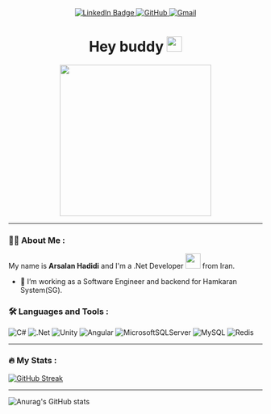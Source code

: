 <div id="badges" align="center">
  <a href="https://www.linkedin.com/in/arsalan-hadidi" target="_blank">
    <img src="https://img.shields.io/badge/LinkedIn-blue?style=for-the-badge&logo=linkedin&logoColor=white" alt="LinkedIn Badge"/>
  </a>
  <a href="https://github.com/harpm" target="_blank">
<img src="https://img.shields.io/badge/-Github-181717?&logo=github&logoColor=white&style=for-the-badge" alt="GitHub">
</a>
<a href="mailto:arsalan.hadidid1379@gmail.com" target="_blank">
<img src="https://img.shields.io/badge/-Gmail-D14836?logo=gmail&logoColor=white&style=for-the-badge" alt="Gmail">
</a>
</div>
<div id="badges" align="center">
<img src="https://komarev.com/ghpvc/?username=arsalanhadidi&style=flat-square&color=blue" alt=""/>
</div>
<h1 align="center">
  Hey buddy
 <img src="https://media.giphy.com/media/hvRJCLFzcasrR4ia7z/giphy.gif" width="30px"/>
</h1>
<div id="badges" align="center">
<img src="https://media4.giphy.com/media/v1.Y2lkPTc5MGI3NjExbDE2OGc3MXljaWN3NTRzajFsaG1pZTkxN3p2NmF3ZTdwMHU3b2N6MiZlcD12MV9pbnRlcm5hbF9naWZfYnlfaWQmY3Q9Zw/13rQ7rrTrvZXlm/giphy.webp" width="300px" alt=""/>
</div>

---

### :man_technologist: About Me :

My name is **Arsalan Hadidi** and I'm a .Net Developer <img src="https://media.giphy.com/media/WUlplcMpOCEmTGBtBW/giphy.gif" width="30"> from Iran. 

- :telescope: I’m working as a Software Engineer and backend for Hamkaran System(SG).

### :hammer_and_wrench: Languages and Tools :
![C#](https://img.shields.io/badge/c%23-%23239120.svg?style=for-the-badge&logo=csharp&logoColor=white)
![.Net](https://img.shields.io/badge/.NET-5C2D91?style=for-the-badge&logo=.net&logoColor=white)
![Unity](https://img.shields.io/badge/unity-%23000000.svg?style=for-the-badge&logo=unity&logoColor=white)
![Angular](https://img.shields.io/badge/angular-%23DD0031.svg?style=for-the-badge&logo=angular&logoColor=white)
![MicrosoftSQLServer](https://img.shields.io/badge/Microsoft%20SQL%20Server-CC2927?style=for-the-badge&logo=microsoft%20sql%20server&logoColor=white)
![MySQL](https://img.shields.io/badge/mysql-4479A1.svg?style=for-the-badge&logo=mysql&logoColor=white)
![Redis](https://img.shields.io/badge/redis-%23DD0031.svg?style=for-the-badge&logo=redis&logoColor=white)

---

### :fire: My Stats :
[![GitHub Streak](https://streak-stats.demolab.com?user=harpm&theme=onedark&hide_border=true)](https://git.io/streak-stats)

---

![Anurag's GitHub stats](https://github-readme-stats.vercel.app/api?username=harpm&include_all_commits=true&show=reviews,discussions_started,discussions_answered,prs_merged,prs_merged_percentage&show_icons=true&theme=onedark)
